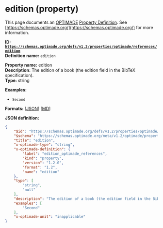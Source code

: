 # edition (property)

This page documents an [OPTIMADE](https://www.optimade.org/) [Property Definition](https://schemas.optimade.org/#definitions). See [https://schemas.optimade.org/](https://schemas.optimade.org/) for more information.

**ID: [`https://schemas.optimade.org/defs/v1.2/properties/optimade/references/edition`](https://schemas.optimade.org/defs/v1.2/properties/optimade/references/edition.md)**  
**Definition name:** `edition`

**Property name:** edition  
**Description:** The edition of a book (the edition field in the BibTeX specification).  
**Type:** string  



**Examples:**

- `Second`

**Formats:** [[JSON](edition.json)] [[MD](edition.md)]

**JSON definition:**

``` json
{
    "$id": "https://schemas.optimade.org/defs/v1.2/properties/optimade/references/edition",
    "$schema": "https://schemas.optimade.org/meta/v1.2/optimade/property_definition.json",
    "title": "edition",
    "x-optimade-type": "string",
    "x-optimade-definition": {
        "label": "edition_optimade_references",
        "kind": "property",
        "version": "1.2.0",
        "format": "1.2",
        "name": "edition"
    },
    "type": [
        "string",
        "null"
    ],
    "description": "The edition of a book (the edition field in the BibTeX specification).",
    "examples": [
        "Second"
    ],
    "x-optimade-unit": "inapplicable"
}
```